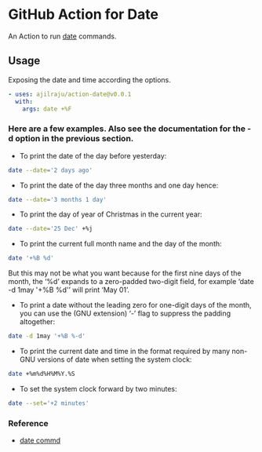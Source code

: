 # GitHub Action for Date

An Action to run [date](https://www.gnu.org/software/coreutils/manual/html_node/Examples-of-date.html) commands.

## Usage

Exposing the date and time according the options.

```yaml
- uses: ajilraju/action-date@v0.0.1
  with:
    args: date +%F
```

### Here are a few examples. Also see the documentation for the -d option in the previous section.

- To print the date of the day before yesterday:
```bash 
date --date='2 days ago'
```

- To print the date of the day three months and one day hence:
```bash
date --date='3 months 1 day'
```

- To print the day of year of Christmas in the current year:
```bash
date --date='25 Dec' +%j
```

- To print the current full month name and the day of the month:
```bash 
date '+%B %d'
```

But this may not be what you want because for the first nine days of the month, the ‘%d’ expands to a zero-padded two-digit field, for example ‘date -d 1may '+%B %d'’ will print ‘May 01’.
- To print a date without the leading zero for one-digit days of the month, you can use the (GNU extension) ‘-’ flag to suppress the padding altogether:

```bash
date -d 1may '+%B %-d'
```

- To print the current date and time in the format required by many non-GNU versions of date when setting the system clock:
```bash
date +%m%d%H%M%Y.%S
```

- To set the system clock forward by two minutes:
```bash
date --set='+2 minutes'
```

### Reference
- [date commd](https://www.gnu.org/software/coreutils/manual/html_node/Examples-of-date.html)
